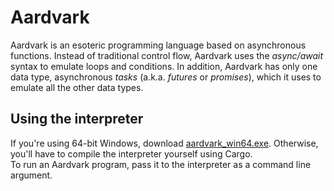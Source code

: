 # Aardvark
Aardvark is an esoteric programming language based on asynchronous functions.
Instead of traditional control flow, Aardvark uses the <i>async/await</i> syntax to emulate loops and conditions.
In addition, Aardvark has only one data type, asynchronous <i>tasks</i> (a.k.a. <i>futures</i> or <i>promises</i>), which it uses to emulate all the other data types.

## Using the interpreter
If you're using 64-bit Windows, download [aardvark_win64.exe](./aardvark_win64.exe).
Otherwise, you'll have to compile the interpreter yourself using Cargo.<br>
To run an Aardvark program, pass it to the interpreter as a command line argument.
